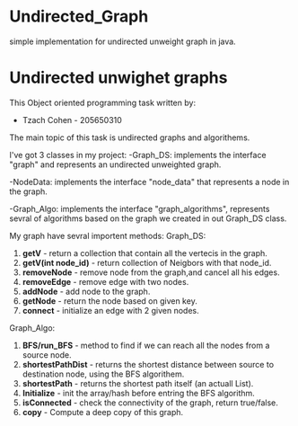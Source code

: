 # Undirected_Graph
simple implementation for undirected unweight graph in java.
# Undirected unwighet graphs

This Object oriented programming task written by:
* Tzach Cohen - 205650310

The main topic of this task is undirected graphs and algorithems.

I've got 3 classes in my project:
-Graph_DS: implements the interface "graph" and represents an undirected unweighted graph.

-NodeData: implements the interface "node_data" that represents a node in the graph.

-Graph_Algo: implements the interface "graph_algorithms", represents sevral of algorithms based on the graph we created in out Graph_DS class.


My graph have sevral importent methods:
Graph_DS:

1) **getV** - return a collection that contain all the vertecis in the graph.
2) **getV(int node_id)** - return collection of Neigbors with that node_id.
3) **removeNode** - remove node from the graph,and cancel all his edges.
4) **removeEdge** - remove edge with two nodes.
5) **addNode** - add node to the graph.
6) **getNode** - return the node based on given key.
7) **connect** - initialize an edge with 2 given nodes.


Graph_Algo:
1) **BFS/run_BFS** - method to find if we can reach all the nodes from a source node.
2) **shortestPathDist** - returns the shortest distance between source to destination node, using the BFS algorithem.
3) **shortestPath** - returns the shortest path itself (an actuall List).
4) **Initialize** -  init the array/hash before entring the BFS algorithm.
5) **isConnected** - check the connectivity of the graph, return true/false.
6) **copy** - Compute a deep copy of this graph.
